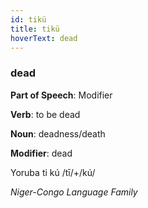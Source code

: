 ```yaml
---
id: tikü
title: tikü
hoverText: dead
---
```


### dead

**Part of Speech**: Modifier

**Verb**: to be dead

**Noun**: deadness/death

**Modifier**: dead

Yoruba ti kú /tī/+/kú/

*Niger-Congo Language Family*